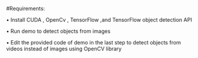 
#Requirements:

•	Install CUDA , OpenCv , TensorFlow ,and TensorFlow object detection API  

•	Run demo to detect objects from images 

•	Edit the provided code of demo in the last step to detect objects from videos instead of images using OpenCV library 
